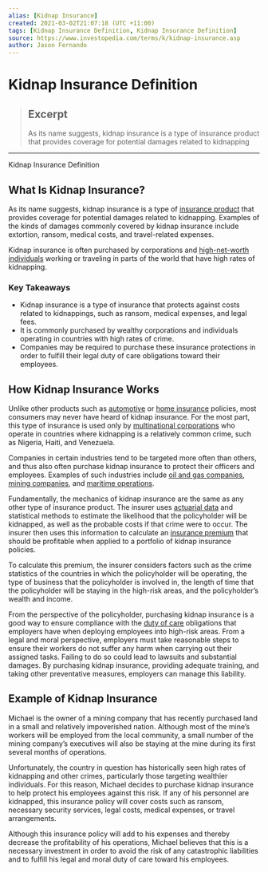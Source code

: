 ```yaml
---
alias: [Kidnap Insurance]
created: 2021-03-02T21:07:18 (UTC +11:00)
tags: [Kidnap Insurance Definition, Kidnap Insurance Definition]
source: https://www.investopedia.com/terms/k/kidnap-insurance.asp
author: Jason Fernando
---
```


# Kidnap Insurance Definition

> ## Excerpt
> As its name suggests, kidnap insurance is a type of insurance product that provides coverage for potential damages related to kidnapping

---

Kidnap Insurance Definition
## What Is Kidnap Insurance?

As its name suggests, kidnap insurance is a type of [insurance product](https://www.investopedia.com/terms/i/insurance.asp) that provides coverage for potential damages related to kidnapping. Examples of the kinds of damages commonly covered by kidnap insurance include extortion, ransom, medical costs, and travel-related expenses.

Kidnap insurance is often purchased by corporations and [high-net-worth individuals](https://www.investopedia.com/terms/h/hnwi.asp) working or traveling in parts of the world that have high rates of kidnapping.

### Key Takeaways

-   Kidnap insurance is a type of insurance that protects against costs related to kidnappings, such as ransom, medical expenses, and legal fees.
-   It is commonly purchased by wealthy corporations and individuals operating in countries with high rates of crime.
-   Companies may be required to purchase these insurance protections in order to fulfill their legal duty of care obligations toward their employees.

## How Kidnap Insurance Works

Unlike other products such as [automotive](https://www.investopedia.com/terms/a/auto-insurance.asp) or [home insurance](https://www.investopedia.com/insurance/homeowners-insurance-guide/) policies, most consumers may never have heard of kidnap insurance. For the most part, this type of insurance is used only by [multinational corporations](https://www.investopedia.com/terms/m/multinationalcorporation.asp) who operate in countries where kidnapping is a relatively common crime, such as Nigeria, Haiti, and Venezuela.

Companies in certain industries tend to be targeted more often than others, and thus also often purchase kidnap insurance to protect their officers and employees. Examples of such industries include [oil and gas companies](https://www.investopedia.com/investing/oil-gas-industry-overview/), [mining companies](https://www.investopedia.com/biggest-mining-companies-5077594), and [maritime operations](https://www.investopedia.com/10-biggest-shipping-companies-5077534).

Fundamentally, the mechanics of kidnap insurance are the same as any other type of insurance product. The insurer uses [actuarial data](https://www.investopedia.com/terms/a/actuary.asp) and statistical methods to estimate the likelihood that the policyholder will be kidnapped, as well as the probable costs if that crime were to occur. The insurer then uses this information to calculate an [insurance premium](https://www.investopedia.com/terms/i/insurance-premium.asp) that should be profitable when applied to a portfolio of kidnap insurance policies.

To calculate this premium, the insurer considers factors such as the crime statistics of the countries in which the policyholder will be operating, the type of business that the policyholder is involved in, the length of time that the policyholder will be staying in the high-risk areas, and the policyholder’s wealth and income.

From the perspective of the policyholder, purchasing kidnap insurance is a good way to ensure compliance with the [duty of care](https://www.investopedia.com/terms/d/duty-care.asp) obligations that employers have when deploying employees into high-risk areas. From a legal and moral perspective, employers must take reasonable steps to ensure their workers do not suffer any harm when carrying out their assigned tasks. Failing to do so could lead to lawsuits and substantial damages. By purchasing kidnap insurance, providing adequate training, and taking other preventative measures, employers can manage this liability.

## Example of Kidnap Insurance

Michael is the owner of a mining company that has recently purchased land in a small and relatively impoverished nation. Although most of the mine’s workers will be employed from the local community, a small number of the mining company’s executives will also be staying at the mine during its first several months of operations. 

Unfortunately, the country in question has historically seen high rates of kidnapping and other crimes, particularly those targeting wealthier individuals. For this reason, Michael decides to purchase kidnap insurance to help protect his employees against this risk. If any of his personnel are kidnapped, this insurance policy will cover costs such as ransom, necessary security services, legal costs, medical expenses, or travel arrangements.

Although this insurance policy will add to his expenses and thereby decrease the profitability of his operations, Michael believes that this is a necessary investment in order to avoid the risk of any catastrophic liabilities and to fulfill his legal and moral duty of care toward his employees.

